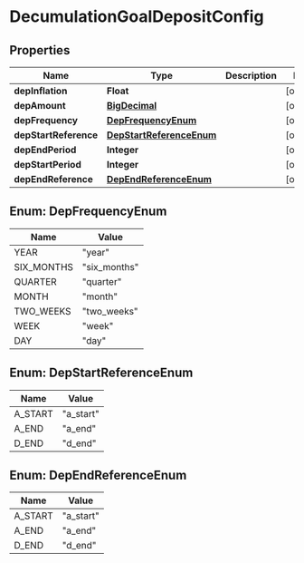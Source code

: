 
# DecumulationGoalDepositConfig

## Properties
Name | Type | Description | Notes
------------ | ------------- | ------------- | -------------
**depInflation** | **Float** |  |  [optional]
**depAmount** | [**BigDecimal**](BigDecimal.md) |  |  [optional]
**depFrequency** | [**DepFrequencyEnum**](#DepFrequencyEnum) |  |  [optional]
**depStartReference** | [**DepStartReferenceEnum**](#DepStartReferenceEnum) |  |  [optional]
**depEndPeriod** | **Integer** |  |  [optional]
**depStartPeriod** | **Integer** |  |  [optional]
**depEndReference** | [**DepEndReferenceEnum**](#DepEndReferenceEnum) |  |  [optional]


<a name="DepFrequencyEnum"></a>
## Enum: DepFrequencyEnum
Name | Value
---- | -----
YEAR | &quot;year&quot;
SIX_MONTHS | &quot;six_months&quot;
QUARTER | &quot;quarter&quot;
MONTH | &quot;month&quot;
TWO_WEEKS | &quot;two_weeks&quot;
WEEK | &quot;week&quot;
DAY | &quot;day&quot;


<a name="DepStartReferenceEnum"></a>
## Enum: DepStartReferenceEnum
Name | Value
---- | -----
A_START | &quot;a_start&quot;
A_END | &quot;a_end&quot;
D_END | &quot;d_end&quot;


<a name="DepEndReferenceEnum"></a>
## Enum: DepEndReferenceEnum
Name | Value
---- | -----
A_START | &quot;a_start&quot;
A_END | &quot;a_end&quot;
D_END | &quot;d_end&quot;



